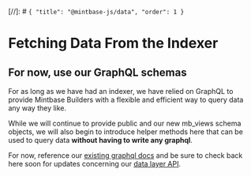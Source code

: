 [//]: # `{ "title": "@mintbase-js/data", "order": 1 }`
# Fetching Data From the Indexer

## For now, use our GraphQL schemas

For as long as we have had an indexer, we have relied on GraphQL to provide Mintbase Builders with a flexible and efficient way to query data any way they like.

While we will continue to provide public and our new mb_views schema objects, we will also begin to introduce helper methods here that can be used to query data **without having to write any graphql**.

For now, reference our [existing graphql docs](https://docs.mintbase.io/dev/read-data/mintbase-graph) and be sure to check back here soon for updates concerning our [data layer API](src/api/).